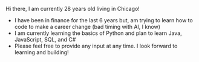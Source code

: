 Hi there, I am currently 28 years old living in Chicago!
- I have been in finance for the last 6 years but, am trying to learn how to code to make a career change (bad timing with AI, I know)
- I am currently learning the basics of Python and plan to learn Java, JavaScript, SQL, and C#
- Please feel free to provide any input at any time. I look forward to learning and building!
